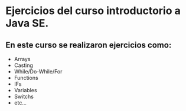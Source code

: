 # Ejercicios del curso introductorio a Java SE.

## En este curso se realizaron ejercicios como:
* Arrays
* Casting
* While/Do-While/For
* Functions
* IFs
* Variables
* Switchs
* etc...
